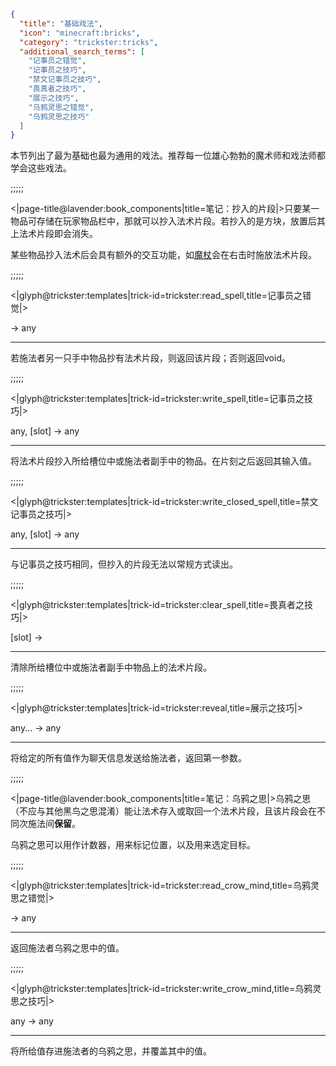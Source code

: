 ```json
{
  "title": "基础戏法",
  "icon": "minecraft:bricks",
  "category": "trickster:tricks",
  "additional_search_terms": [
    "记事员之错觉",
    "记事员之技巧",
    "禁文记事员之技巧",
    "畏真者之技巧",
    "展示之技巧",
    "乌鸦灵思之错觉",
    "乌鸦灵思之技巧"
  ]
}
```

本节列出了最为基础也最为通用的戏法。推荐每一位雄心勃勃的魔术师和戏法师都学会这些戏法。

;;;;;

<|page-title@lavender:book_components|title=笔记：抄入的片段|>只要某一物品可存储在玩家物品栏中，那就可以抄入法术片段。若抄入的是方块，放置后其上法术片段即会消失。


某些物品抄入法术后会具有额外的交互功能，如[魔杖](^trickster:items/wand)会在右击时施放法术片段。

;;;;;

<|glyph@trickster:templates|trick-id=trickster:read_spell,title=记事员之错觉|>

-> any

---

若施法者另一只手中物品抄有法术片段，则返回该片段；否则返回void。

;;;;;

<|glyph@trickster:templates|trick-id=trickster:write_spell,title=记事员之技巧|>

any, [slot] -> any

---

将法术片段抄入所给槽位中或施法者副手中的物品。在片刻之后返回其输入值。

;;;;;

<|glyph@trickster:templates|trick-id=trickster:write_closed_spell,title=禁文记事员之技巧|>

any, [slot] -> any

---

与记事员之技巧相同，但抄入的片段无法以常规方式读出。

;;;;;

<|glyph@trickster:templates|trick-id=trickster:clear_spell,title=畏真者之技巧|>

[slot] -> 

---

清除所给槽位中或施法者副手中物品上的法术片段。

;;;;;

<|glyph@trickster:templates|trick-id=trickster:reveal,title=展示之技巧|>

any... -> any

---

将给定的所有值作为聊天信息发送给施法者，返回第一参数。

;;;;;

<|page-title@lavender:book_components|title=笔记：乌鸦之思|>乌鸦之思（不应与其他黑鸟之思混淆）能让法术存入或取回一个法术片段，且该片段会在不同次施法间**保留**。


乌鸦之思可以用作计数器，用来标记位置，以及用来选定目标。

;;;;;

<|glyph@trickster:templates|trick-id=trickster:read_crow_mind,title=乌鸦灵思之错觉|>

-> any

---

返回施法者乌鸦之思中的值。

;;;;;

<|glyph@trickster:templates|trick-id=trickster:write_crow_mind,title=乌鸦灵思之技巧|>

any -> any

---

将所给值存进施法者的乌鸦之思，并覆盖其中的值。
